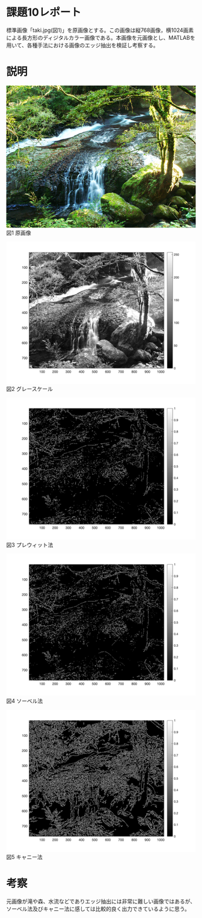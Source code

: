 # 課題10レポート
標準画像「taki.jpg(図1)」を原画像とする。この画像は縦768画像，横1024画素による長方形のディジタルカラー画像である。本画像を元画像とし、MATLABを用いて、各種手法における画像のエッジ抽出を検証し考察する。

# 説明
<img src="https://github.com/SamuraiProject/lecture_image_processing/blob/master/images/origin/taki.jpg" width="600"><br />
図1 原画像 

<img src="https://github.com/SamuraiProject/lecture_image_processing/blob/master/images/kadai10/taki-gs.png" width="600"><br />
図2 グレースケール

<img src="https://github.com/SamuraiProject/lecture_image_processing/blob/master/images/kadai10/taki-prewit.png" width="600"><br />
図3 プレウィット法

<img src="https://github.com/SamuraiProject/lecture_image_processing/blob/master/images/kadai10/taki-sobel.png" width="600"><br />
図4 ソーベル法

<img src="https://github.com/SamuraiProject/lecture_image_processing/blob/master/images/kadai10/taki-cannie.png" width="600"><br />
図5 キャニー法

# 考察
元画像が滝や森、水流などでありエッジ抽出には非常に難しい画像ではあるが、ソーベル法及びキャニー法に感しては比較的良く出力できているように思う。

